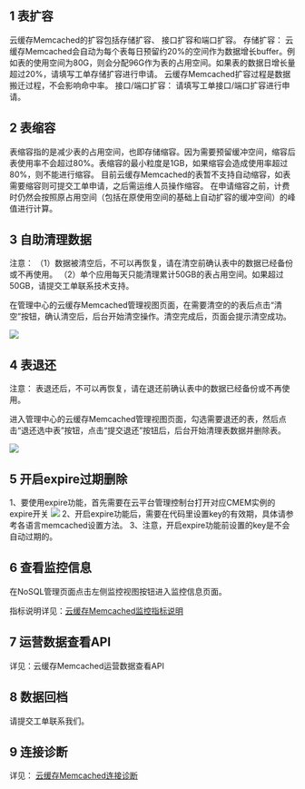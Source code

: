 ## 1 表扩容
云缓存Memcached的扩容包括存储扩容、 接口扩容和端口扩容。
存储扩容：
云缓存Memcached会自动为每个表每日预留约20%的空间作为数据增长buffer。例如表的使用空间为80G，则会分配96G作为表的占用空间。如果表的数据日增长量超过20%，请填写工单存储扩容进行申请。 云缓存Memcached扩容过程是数据搬迁过程，不会影响命中率。 
接口/端口扩容：
请填写工单接口/端口扩容进行申请。

## 2 表缩容
表缩容指的是减少表的占用空间，也即存储缩容。因为需要预留缓冲空间，缩容后表使用率不会超过80%。表缩容的最小粒度是1GB，如果缩容会造成使用率超过80%，则不能进行缩容。
目前云缓存Memcached的表暂不支持自动缩容，如表需要缩容则可提交工单申请，之后需运维人员操作缩容。
在申请缩容之前，计费时仍然会按照原占用空间（包括在原使用空间的基础上自动扩容的缓冲空间）的峰值进行计算。
## 3 自助清理数据
注意：
（1）数据被清空后，不可以再恢复，请在清空前确认表中的数据已经备份或不再使用。
（2）单个应用每天只能清理累计50GB的表占用空间。如果超过50GB，请提交工单联系技术支持。

在管理中心的云缓存Memcached管理视图页面，在需要清空的的表后点击“清空”按钮，确认清空后，后台开始清空操作。清空完成后，页面会提示清空成功。

![](http://imgcache.tcecqpoc.fsphere.cn/image/qzonestyle.gtimg.cn/qzone/vas/opensns/res/img/NoSQLClearTable.jpg)

## 4 表退还
注意：
表退还后，不可以再恢复，请在退还前确认表中的数据已经备份或不再使用。

进入管理中心的云缓存Memcached管理视图页面，勾选需要退还的表，然后点击“退还选中表”按钮，点击“提交退还”按钮后，后台开始清理表数据并删除表。

![](http://imgcache.tcecqpoc.fsphere.cn/image/qzonestyle.gtimg.cn/qzone/vas/opensns/res/img/NoSQLDeleteTable.jpg)

## 5 开启expire过期删除
1、要使用expire功能，首先需要在云平台管理控制台打开对应CMEM实例的expire开关
![](http://imgcache.tcecqpoc.fsphere.cn/image/mc.qcloudimg.com/static/img/5fe836860fcf211c0984d84946735d0e/cmem.png)
2、开启expire功能后，需要在代码里设置key的有效期，具体请参考各语言memcached设置方法。
3、注意，开启expire功能前设置的key是不会自动过期的。

## 6 查看监控信息

在NoSQL管理页面点击左侧监控视图按钮进入监控信息页面。

指标说明详见：[云缓存Memcached监控指标说明](/doc/product/248/云缓存Memcached监控指标说明)

## 7 运营数据查看API
详见：云缓存Memcached运营数据查看API

## 8 数据回档
请提交工单联系我们。

## 9 连接诊断
详见： [云缓存Memcached连接诊断](http://tcecqpoc.fsphere.cn/doc/product/241/3247)